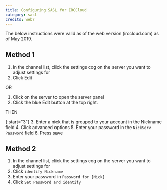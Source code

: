 ```yaml
---
title: Configuring SASL for IRCCloud
category: sasl
credits: web7
---
```


The below instructions were valid as of the web version (irccloud.com) as of
May 2019.

## Method 1

1. In the channel list, click the settings cog on the server you want to
   adjust settings for
2. Click Edit

OR

1. Click on the server to open the server panel
2. Click the blue Edit button at the top right.

THEN

{:start="3"}
3. Enter a nick that is grouped to your account in the Nickname field
4. Click advanced options
5. Enter your password in the `NickServ Password` field
6. Press save

## Method 2

1. In the channel list, click the settings cog on the server you want to
   adjust settings for
2. Click `identify Nickname`
3. Enter your password in `Password for [Nick]`
4. Click `Set Password and identify`
